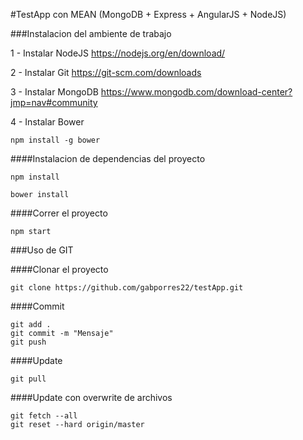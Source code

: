 #TestApp con MEAN (MongoDB + Express + AngularJS + NodeJS)

###Instalacion del ambiente de trabajo

1 - Instalar NodeJS
https://nodejs.org/en/download/

2 - Instalar Git
https://git-scm.com/downloads

3 - Instalar MongoDB
https://www.mongodb.com/download-center?jmp=nav#community

4 - Instalar Bower
```
npm install -g bower
```

####Instalacion de dependencias del proyecto

```
npm install

bower install
```

####Correr el proyecto

```
npm start
``` 

###Uso de GIT

####Clonar el proyecto
```
git clone https://github.com/gabporres22/testApp.git
```

####Commit
```
git add .
git commit -m "Mensaje"
git push
```

####Update 
```
git pull
```

####Update con overwrite de archivos
```
git fetch --all
git reset --hard origin/master
```

